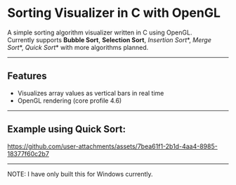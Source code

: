 # Sorting Visualizer in C with OpenGL

A simple sorting algorithm visualizer written in C using OpenGL.  
Currently supports **Bubble Sort**, **Selection Sort**, *Insertion Sort**, *Merge Sort**, *Quick Sort** with more algorithms planned.

---

##  Features

-  Visualizes array values as vertical bars in real time
-  OpenGL rendering (core profile 4.6)


---

## Example using Quick Sort: 

https://github.com/user-attachments/assets/7bea61f1-2b1d-4aa4-8985-18377f60c2b7



---

NOTE: I have only built this for Windows currently. 
